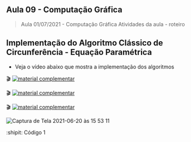 
## Aula 09 - Computação Gráfica

> Aula 01/07/2021 - Computação Gráfica
> Atividades da aula - roteiro

## Implementação do Algoritmo Clássico de Circunferência - Equação Paramétrica

- Veja o vídeo abaixo que mostra a implementação dos algoritmos
 
🎬
[![material complementar](https://github.com/marcoswagner-commits/projetos_cg/blob/9a7a875a273c69f03b6048ea2138b963fd82fa7b/Capa_Aula9.png)](https://www.youtube.com/watch?v=z1UYtwvp6pE)

🎬
[![material complementar](https://github.com/marcoswagner-commits/projetos_cg/blob/9a7a875a273c69f03b6048ea2138b963fd82fa7b/Capa_Aula9.png)](https://www.youtube.com/watch?v=f86Fw8OHDHk)

🎬
[![material complementar](https://github.com/marcoswagner-commits/projetos_cg/blob/9a7a875a273c69f03b6048ea2138b963fd82fa7b/Capa_Aula9.png)](https://www.youtube.com/watch?v=4yU00lWkhtU)


![Captura de Tela 2021-06-20 às 15 53 11](https://user-images.githubusercontent.com/81576640/122685078-bb95c900-d1df-11eb-863c-d8cb6b5b8107.png)


:shipit: Código 1
```





```



